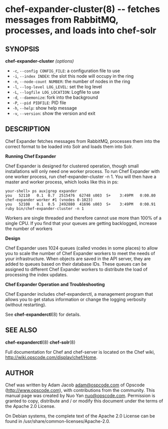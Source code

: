 chef-expander-cluster(8) -- fetches messages from RabbitMQ, processes, and loads into chef-solr
========================================

## SYNOPSIS

__chef-expander-cluster__ _(options)_

  * `-c`, `--config CONFIG_FILE`:
    a configuration file to use
  * `-i`, `--index INDEX`:
    the slot this node will occupy in the ring
  * `-n`, `--node-count NUMBER`:
    the number of nodes in the ring
  * `-l`, `--log-level LOG_LEVEL`:
    set the log level
  * `-L`, `--logfile LOG_LOCATION`:
    Logfile to use
  * `-d`, `--daemonize`:
    fork into the background
  * `-P`, `--pid PIDFILE`:
    PID file
  * `-h`, `--help`:
    show help message
  * `-v`, `--version`:
    show the version and exit

## DESCRIPTION

Chef Expander fetches messages from RabbitMQ, processes them into the
correct format to be loaded into Solr and loads them into Solr.

__Running Chef Expander__

Chef Expander is designed for clustered operation, though small
installations will only need one worker process. To run Chef
Expander with one worker process, run chef-expander-cluster -n 1.
You will then have a master and worker process, which looks like
this in ps:

    your-shell> ps aux|grep expander
    you   52110   0.1  0.7  2515476  62748 s003  S+    3:49PM   0:00.80 chef-expander worker #1 (vnodes 0-1023)
    you   52108   0.1  0.5  2492880  41696 s003  S+    3:49PM   0:00.91 ruby bin/chef-expander-cluster -n 1

Workers are single threaded and therefore cannot use more than 100%
of a single CPU. If you find that your queues are getting backlogged,
increase the number of workers

__Design__

Chef Expander uses 1024 queues (called vnodes in some places) to allow
you to scale the number of Chef Expander workers to meet the needs of
your infrastructure. When objects are saved in the API server, they are
added to queues based on their database IDs. These queues can be assigned
to different Chef Expander workers to distribute the load of processing
the index updates.

__Chef Expander Operation and Troubleshooting__

Chef Expander includes chef-expanderctl, a management program that allows
you to get status information or change the logging verbosity (without
restarting).

See __chef-expanderctl__(8) for details.

## SEE ALSO

__chef-expanderctl__(8)
__chef-solr__(8)

Full documentation for Chef and chef-server is located on the Chef
wiki, http://wiki.opscode.com/display/chef/Home.

## AUTHOR

Chef was written by Adam Jacob <adam@ospcode.com> of Opscode
(http://www.opscode.com),  with contributions from the community. This
manual page was created by Nuo Yan <nuo@opscode.com>. Permission is
granted to copy, distribute and / or modify this document under the
terms of the Apache 2.0 License.

On Debian systems, the complete text of the Apache 2.0 License  can  be
found in /usr/share/common-licenses/Apache-2.0.